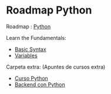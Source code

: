 # Roadmap Python

Roadmap : [Python](https://roadmap.sh/python)

Learn the Fundamentals:

- [Basic Syntax](LearnFundamentals/1.BasicSyntax/)
- [Variables](LearnFundamentals/2.Variables)





Carpeta extra: (Apuntes de cursos extra)
- [Curso Python](ApunteDeCursos/CursoPython) 
- [Backend con Python](ApunteDeCursos/BackendConPython)